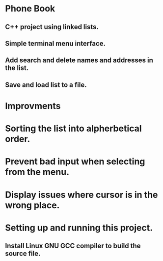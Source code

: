 # Phone Book 

## C++ project using linked lists.
## Simple terminal menu interface.
## Add search and delete names and addresses in the list.
## Save and load list to a file.


# Improvments

# Sorting the list into alpherbetical order.
# Prevent bad input when selecting from the menu.
# Display issues where cursor is in the wrong place.


# Setting up and running this project.

## Install Linux GNU GCC compiler to build the source file.